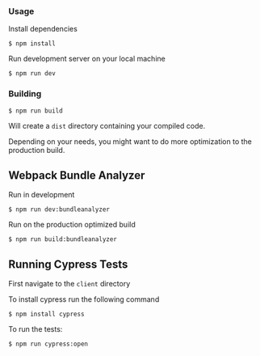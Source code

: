 ### Usage

Install dependencies

```
$ npm install
```

Run development server on your local machine

```
$ npm run dev
```

### Building

```
$ npm run build
```

Will create a `dist` directory containing your compiled code.

Depending on your needs, you might want to do more optimization to the production build.

## Webpack Bundle Analyzer

Run in development

```
$ npm run dev:bundleanalyzer
```

Run on the production optimized build

```
$ npm run build:bundleanalyzer
```

## Running Cypress Tests

First navigate to the `client` directory

To install cypress run the following command
```
$ npm install cypress
```
To run the tests:

```
$ npm run cypress:open
```

